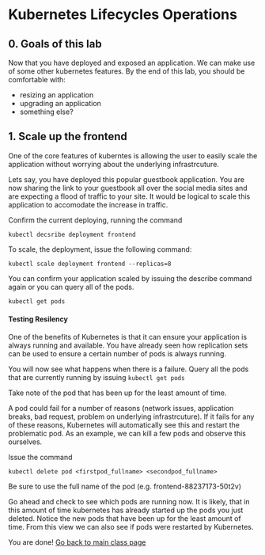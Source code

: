 # Kubernetes Lifecycles Operations

## 0. Goals of this lab
Now that you have deployed and exposed an application. We can make use of some other kubernetes features. By the end of this lab, you should be comfortable with:

 * resizing an application
 * upgrading an application
 * something else?

## 1. Scale up the frontend
One of the core features of kuberntes is allowing the user to easily scale the application without worrying about the underlying infrastrcuture.

Lets say, you have deployed this popular guestbook application. You are now sharing the link to your guestbook all over the social media sites and are expecting a flood of traffic to your site. It would be logical to scale this application to accomodate the increase in traffic.


Confirm the current deploying, running the command 

```
kubectl decsribe deployment frontend
```


To scale, the deployment, issue the following command: 

```
kubectl scale deployment frontend --replicas=8
```

You can confirm your application scaled by issuing the describe command again or you can query all of the pods.

```bash
kubectl get pods
```

#### Testing Resilency
One of the benefits of Kubernetes is that it can ensure your application is always running and available. You have already seen how replication sets can be used to ensure a certain number of pods is always running. 

You will now see what happens when there is a failure. Query all the pods that are currently running by issuing ```kubectl get pods```

Take note of the pod that has been up for the least amount of time.

A pod could fail for a number of reasons (network issues, application breaks, bad request, problem on underlying infrastrcuture). If it fails for any of these reasons, Kubernetes will automatically see this and restart the problematic pod. As an example, we can kill a few pods and observe this ourselves.

Issue the command 

```
kubectl delete pod <firstpod_fullname> <secondpod_fullname>
```
Be sure to use the full name of the pod (e.g. frontend-88237173-50t2v)


Go ahead and check to see which pods are running now. It is likely, that in this amount of time kubernetes has already started up the pods you just deleted. Notice the new pods that have been up for the least amount of time. From this view we can also see if pods were restarted by Kubernetes. 

You are done!  [Go back to main class page](README.md)
